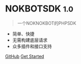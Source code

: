 <!-- _coverpage.md -->

<!-- ![logo](_media/icon.svg) -->


# NOKBOTSDK <small>1.0</small>

> 一个NOKNOKBOT的PHPSDK

- 简单、快捷
- 无需构建底层请求
- 众多插件和接口支持

[GitHub](https://github.com/1250422131/NokNok-Bot-PHP-SDK)
[Get Started](#docsify)
